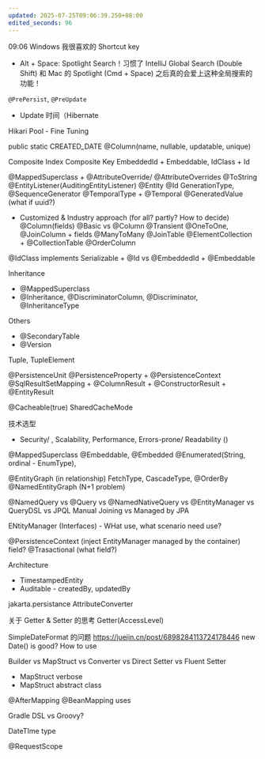 ```yaml
---
updated: 2025-07-25T09:06:39.250+08:00
edited_seconds: 96
---
```

09:06
Windows 我很喜欢的 Shortcut key
- Alt + Space: Spotlight Search！习惯了 IntelliJ Global Search (Double Shift) 和 Mac 的 Spotlight (Cmd + Space) 之后真的会爱上这种全局搜索的功能！

`@PrePersist`, `@PreUpdate`
- Update 时间（Hibernate

Hikari Pool - Fine Tuning

public static CREATED_DATE
@Column(name, nullable, updatable, unique)

Composite Index
Composite Key EmbeddedId + Embeddable, IdClass + Id

@MappedSuperclass + @AttributeOverride/ @AttributeOverrides
@ToString
@EntityListener(AuditingEntityListener)
@Entity
@Id GenerationType, @SequenceGenerator
@TemporalType + @Temporal
@GeneratedValue (what if uuid?)
- Customized & Industry approach (for all? partly? How to decide)
@Column(fields)
@Basic vs @Column
@Transient
@OneToOne, @JoinColumn + fields
@ManyToMany @JoinTable
@ElementCollection + @CollectionTable
@OrderColumn

@IdClass implements Serializable + @Id vs @EmbeddedId + @Embeddable

Inheritance
- @MappedSuperclass
- @Inheritance, @DiscriminatorColumn, @Discriminator, @InheritanceType

Others
- @SecondaryTable
- @Version

Tuple, TupleElement

@PersistenceUnit
@PersistenceProperty + @PersistenceContext
@SqlResultSetMapping + @ColumnResult + @ConstructorResult + @EntityResult

@Cacheable(true)
SharedCacheMode

技术选型
- Security/ , Scalability, Performance, Errors-prone/ Readability ()

@MappedSuperclass
@Embeddable, @Embedded
@Enumerated(String, ordinal - EnumType), 

@EntityGraph (in relationship) FetchType, CascadeType, @OrderBy @NamedEntityGraph (N+1 problem)

@NamedQuery vs @Query vs @NamedNativeQuery vs @EntityManager vs QueryDSL vs JPQL
Manual Joining vs Managed by JPA

ENtityManager (Interfaces) - WHat use, what scenario need use?

@PersistenceContext (inject EntityManager managed by the container) field?
@Trasactional (what field?)



Architecture
- TimestampedEntity
- Auditable - createdBy, updatedBy

jakarta.persistance
AttributeConverter

关于 Getter & Setter 的思考
Getter(AccessLevel)

SimpleDateFormat 的问题
https://juejin.cn/post/6898284113724178446
new Date() is good? How to use

Builder vs MapStruct vs Converter vs Direct Setter vs Fluent Setter
- MapStruct verbose
- MapStruct abstract class


@AfterMapping
@BeanMapping
uses


Gradle DSL vs Groovy?

DateTIme type

@RequestScope
